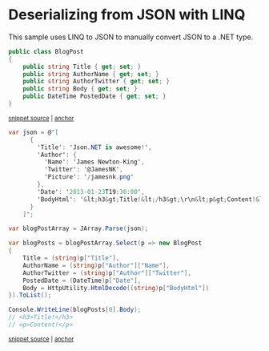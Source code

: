 # Deserializing from JSON with LINQ

This sample uses LINQ to JSON to manually convert JSON to a .NET type.

<!-- snippet: DeserializeWithLinqTypes -->
<a id='snippet-deserializewithlinqtypes'></a>
```cs
public class BlogPost
{
    public string Title { get; set; }
    public string AuthorName { get; set; }
    public string AuthorTwitter { get; set; }
    public string Body { get; set; }
    public DateTime PostedDate { get; set; }
}
```
<sup><a href='/src/Tests/Documentation/Samples/Linq/DeserializeWithLinq.cs#L30-L39' title='Snippet source file'>snippet source</a> | <a href='#snippet-deserializewithlinqtypes' title='Start of snippet'>anchor</a></sup>
<!-- endSnippet -->

<!-- snippet: DeserializeWithLinqUsage -->
<a id='snippet-deserializewithlinqusage'></a>
```cs
var json = @"[
      {
        'Title': 'Json.NET is awesome!',
        'Author': {
          'Name': 'James Newton-King',
          'Twitter': '@JamesNK',
          'Picture': '/jamesnk.png'
        },
        'Date': '2013-01-23T19:30:00',
        'BodyHtml': '&lt;h3&gt;Title!&lt;/h3&gt;\r\n&lt;p&gt;Content!&lt;/p&gt;'
      }
    ]";

var blogPostArray = JArray.Parse(json);

var blogPosts = blogPostArray.Select(p => new BlogPost
{
    Title = (string)p["Title"],
    AuthorName = (string)p["Author"]["Name"],
    AuthorTwitter = (string)p["Author"]["Twitter"],
    PostedDate = (DateTime)p["Date"],
    Body = HttpUtility.HtmlDecode((string)p["BodyHtml"])
}).ToList();

Console.WriteLine(blogPosts[0].Body);
// <h3>Title!</h3>
// <p>Content!</p>
```
<sup><a href='/src/Tests/Documentation/Samples/Linq/DeserializeWithLinq.cs#L44-L72' title='Snippet source file'>snippet source</a> | <a href='#snippet-deserializewithlinqusage' title='Start of snippet'>anchor</a></sup>
<!-- endSnippet -->
